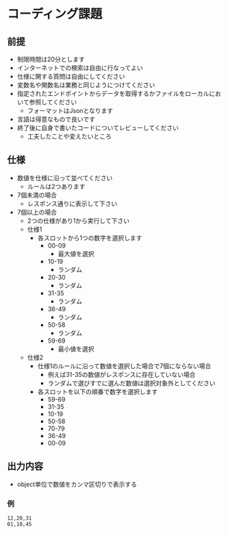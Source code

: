# コーディング課題

## 前提

* 制限時間は20分とします
* インターネットでの検索は自由に行なってよい
* 仕様に関する質問は自由にしてください
* 変数名や関数名は業務と同じようにつけてください
* 指定されたエンドポイントからデータを取得するかファイルをローカルにおいて参照してください
    * フォーマットはJsonとなります
* 言語は得意なもので良いです
* 終了後に自身で書いたコードについてレビューしてください
    * 工夫したことや変えたいところ

## 仕様

* 数値を仕様に沿って並べてください
    * ルールは2つあります 
* 7個未満の場合
    * レスポンス通りに表示して下さい
* 7個以上の場合
    * 2つの仕様があり1から実行して下さい
    * 仕様1 
        * 各スロットから1つの数字を選択します
            * 00-09
                * 最大値を選択
            * 10-19
                * ランダム
            * 20-30
                * ランダム
            * 31-35
                * ランダム
            * 36-49
                * ランダム
            * 50-58
                * ランダム
            * 59-69
                * 最小値を選択
    * 仕様2
        * 仕様1のルールに沿って数値を選択した場合で7個にならない場合
            * 例えば31-35の数値がレスポンスに存在していない場合 
            * ランダムで選びすでに選んだ数値は選択対象外としてください
        * 各スロットを以下の順番で数字を選択します
            * 59-69
            * 31-35
            * 10-19
            * 50-58
            * 70-79
            * 36-49
            * 00-09

## 出力内容

* object単位で数値をカンマ区切りで表示する

### 例

```
12,20,31
01,10,45 
```